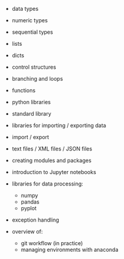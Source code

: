 - data types
- numeric types
- sequential types
- lists
- dicts
- control structures
- branching and loops
- functions
- python libraries
- standard library
- libraries for importing / exporting data
- import / export
- text files / XML files / JSON files
- creating modules and packages
- introduction to Jupyter notebooks

- libraries for data processing:
  - numpy
  - pandas
  - pyplot
- exception handling
- overview of:
  - git workflow (in practice)
  - managing environments with anaconda
